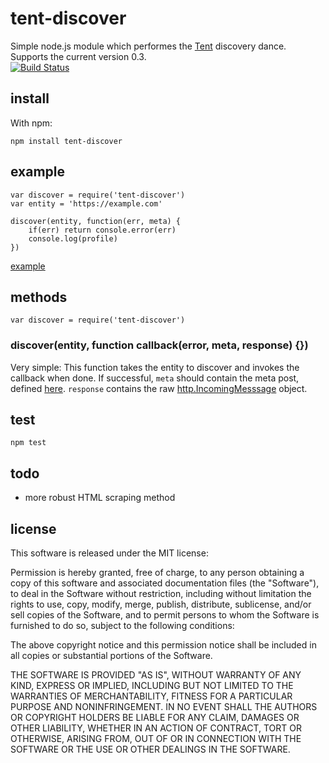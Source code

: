 # tent-discover
Simple node.js module which performes the [Tent](https://tent.io) discovery dance. Supports the current version 0.3.  
[![Build Status](https://travis-ci.org/hendrikcech/tent-discover.png?branch=master)](https://travis-ci.org/hendrikcech/tent-discover)

## install
With npm:

	npm install tent-discover

## example

	var discover = require('tent-discover')
	var entity = 'https://example.com'

	discover(entity, function(err, meta) {
	    if(err) return console.error(err)
	    console.log(profile)
	})

[example](example/example.js)

## methods

	var discover = require('tent-discover')

### discover(entity, function callback(error, meta, response) {})
Very simple: This function takes the entity to discover and invokes the callback when done. If successful, `meta` should contain the meta post, defined [here](https://tent.io/docs/post-types#meta). `response` contains the raw [http.IncomingMesssage](http://nodejs.org/api/http.html#http_http_incomingmessage) object.

## test

	npm test

## todo
- more robust HTML scraping method

## license
This software is released under the MIT license:

Permission is hereby granted, free of charge, to any person obtaining a copy of
this software and associated documentation files (the "Software"), to deal in
the Software without restriction, including without limitation the rights to
use, copy, modify, merge, publish, distribute, sublicense, and/or sell copies of
the Software, and to permit persons to whom the Software is furnished to do so,
subject to the following conditions:

The above copyright notice and this permission notice shall be included in all
copies or substantial portions of the Software.

THE SOFTWARE IS PROVIDED "AS IS", WITHOUT WARRANTY OF ANY KIND, EXPRESS OR
IMPLIED, INCLUDING BUT NOT LIMITED TO THE WARRANTIES OF MERCHANTABILITY, FITNESS
FOR A PARTICULAR PURPOSE AND NONINFRINGEMENT. IN NO EVENT SHALL THE AUTHORS OR
COPYRIGHT HOLDERS BE LIABLE FOR ANY CLAIM, DAMAGES OR OTHER LIABILITY, WHETHER
IN AN ACTION OF CONTRACT, TORT OR OTHERWISE, ARISING FROM, OUT OF OR IN
CONNECTION WITH THE SOFTWARE OR THE USE OR OTHER DEALINGS IN THE SOFTWARE.
